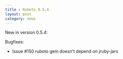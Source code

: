 ```yaml
---
title : Ruboto 0.5.4
layout: post
category: news
---
```

New in version 0.5.4:

Bugfixes:

* Issue #150 ruboto gem doesn't depend on jruby-jars
